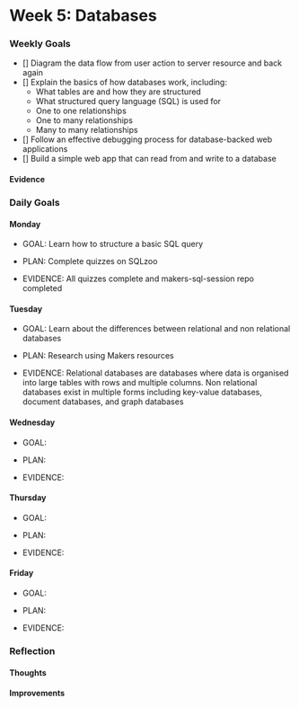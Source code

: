# Week 5: Databases

### Weekly Goals
- [] Diagram the data flow from user action to server resource and back again
- [] Explain the basics of how databases work, including:
    *  What tables are and how they are structured
    *  What structured query language (SQL) is used for
    *  One to one relationships
    *  One to many relationships
    *  Many to many relationships
- [] Follow an effective debugging process for database-backed web applications
- [] Build a simple web app that can read from and write to a database

#### Evidence

### Daily Goals
#### Monday
* GOAL: Learn how to structure a basic SQL query

* PLAN: Complete quizzes on SQLzoo

* EVIDENCE: All quizzes complete and makers-sql-session repo completed

#### Tuesday
* GOAL: Learn about the differences between relational and non relational databases

* PLAN:  Research using Makers resources

* EVIDENCE: Relational databases are databases where data is organised into large tables with rows and multiple columns. Non relational databases exist in multiple forms including key-value databases, document databases, and graph databases

#### Wednesday
* GOAL: 

* PLAN: 

* EVIDENCE: 

#### Thursday
* GOAL: 

* PLAN: 

* EVIDENCE: 

#### Friday
* GOAL: 

* PLAN: 

* EVIDENCE:  

### Reflection
#### Thoughts


#### Improvements

